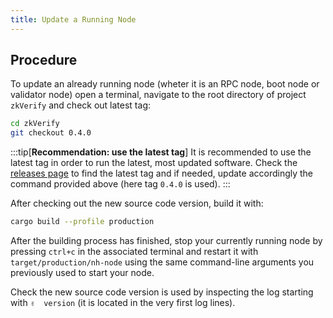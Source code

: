 ```yaml
---
title: Update a Running Node
---
```


## Procedure

To update an already running node (wheter it is an RPC node, boot node or validator node) open a terminal, navigate to the root directory of project `zkVerify` and check out latest tag:

```bash
cd zkVerify
git checkout 0.4.0
```

:::tip[**Recommendation: use the latest tag**]
It is recommended to use the latest tag in order to run the latest, most updated software. Check the [releases page](https://github.com/HorizenLabs/compose-zkverify-simplified/releases) to find the latest tag and if needed, update accordingly the command provided above (here tag `0.4.0` is used).
:::

After checking out the new source code version, build it with:

```bash
cargo build --profile production
```

After the building process has finished, stop your currently running node by pressing `ctrl+c` in the associated terminal and restart it with `target/production/nh-node` using the same command-line arguments you previously used to start your node.

Check the new source code version is used by inspecting the log starting with `✌️  version` (it is located in the very first log lines).

